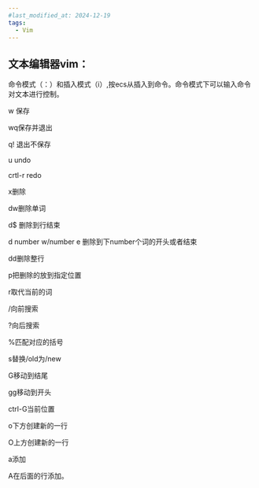 ```yaml
---
#last_modified_at: 2024-12-19
tags:
  - Vim
---
```

## 文本编辑器vim：

命令模式（：）和插入模式（i）,按ecs从插入到命令。命令模式下可以输入命令对文本进行控制。

w 保存

wq保存并退出

q! 退出不保存

u undo

crtl-r redo 

x删除

dw删除单词

d$ 删除到行结束

d number w/number e 删除到下number个词的开头或者结束

dd删除整行

p把删除的放到指定位置

r取代当前的词

/向前搜索

?向后搜索

%匹配对应的括号

s替换/old为/new

G移动到结尾

gg移动到开头

ctrl-G当前位置

o下方创建新的一行

O上方创建新的一行

a添加

A在后面的行添加。
